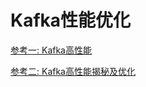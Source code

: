 # Kafka性能优化

[参考一: Kafka高性能](https://blog.csdn.net/wz1226864411/article/details/80270861)

[参考二: Kafka高性能揭秘及优化](https://juejin.cn/post/6844903601257578510)